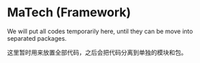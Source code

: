 # MaTech (Framework)

We will put all codes temporarily here, until they can be move into separated packages.

这里暂时用来放置全部代码，之后会把代码分离到单独的模块和包。
